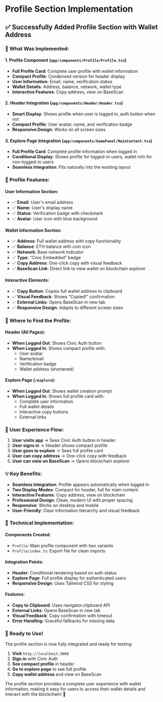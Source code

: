 # Profile Section Implementation

## ✅ **Successfully Added Profile Section with Wallet Address**

### **🎯 What Was Implemented:**

#### **1. Profile Component (`app/components/Profile/Profile.tsx`)**
- **Full Profile Card**: Complete user profile with wallet information
- **Compact Profile**: Condensed version for header display
- **User Information**: Email, name, verification status
- **Wallet Details**: Address, balance, network, wallet type
- **Interactive Features**: Copy address, view on BaseScan

#### **2. Header Integration (`app/components/Header/Header.tsx`)**
- **Smart Display**: Shows profile when user is logged in, auth button when not
- **Compact Profile**: User avatar, name, and verification badge
- **Responsive Design**: Works on all screen sizes

#### **3. Explore Page Integration (`app/components/GamePanel/MainContent.tsx`)**
- **Full Profile Card**: Complete profile information when logged in
- **Conditional Display**: Shows profile for logged-in users, wallet info for non-logged-in users
- **Seamless Integration**: Fits naturally into the existing layout

### **🎨 Profile Features:**

#### **User Information Section:**
- ✅ **Email**: User's email address
- ✅ **Name**: User's display name
- ✅ **Status**: Verification badge with checkmark
- ✅ **Avatar**: User icon with blue background

#### **Wallet Information Section:**
- ✅ **Address**: Full wallet address with copy functionality
- ✅ **Balance**: ETH balance with coin icon
- ✅ **Network**: Base network indicator
- ✅ **Type**: "Civic Embedded" badge
- ✅ **Copy Address**: One-click copy with visual feedback
- ✅ **BaseScan Link**: Direct link to view wallet on blockchain explorer

#### **Interactive Elements:**
- ✅ **Copy Button**: Copies full wallet address to clipboard
- ✅ **Visual Feedback**: Shows "Copied!" confirmation
- ✅ **External Links**: Opens BaseScan in new tab
- ✅ **Responsive Design**: Adapts to different screen sizes

### **📍 Where to Find the Profile:**

#### **Header (All Pages):**
- **When Logged Out**: Shows Civic Auth button
- **When Logged In**: Shows compact profile with:
  - User avatar
  - Name/email
  - Verification badge
  - Wallet address (shortened)

#### **Explore Page (`/explore`):**
- **When Logged Out**: Shows wallet creation prompt
- **When Logged In**: Shows full profile card with:
  - Complete user information
  - Full wallet details
  - Interactive copy buttons
  - External links

### **🎯 User Experience Flow:**

1. **User visits app** → Sees Civic Auth button in header
2. **User signs in** → Header shows compact profile
3. **User goes to explore** → Sees full profile card
4. **User can copy address** → One-click copy with feedback
5. **User can view on BaseScan** → Opens blockchain explorer

### **💡 Key Benefits:**

- **Seamless Integration**: Profile appears automatically when logged in
- **Two Display Modes**: Compact for header, full for main content
- **Interactive Features**: Copy address, view on blockchain
- **Professional Design**: Clean, modern UI with proper spacing
- **Responsive**: Works on desktop and mobile
- **User-Friendly**: Clear information hierarchy and visual feedback

### **🔧 Technical Implementation:**

#### **Components Created:**
- `Profile`: Main profile component with two variants
- `Profile/index.ts`: Export file for clean imports

#### **Integration Points:**
- **Header**: Conditional rendering based on auth status
- **Explore Page**: Full profile display for authenticated users
- **Responsive Design**: Uses Tailwind CSS for styling

#### **Features:**
- **Copy to Clipboard**: Uses navigator.clipboard API
- **External Links**: Opens BaseScan in new tab
- **Visual Feedback**: Copy confirmation with timeout
- **Error Handling**: Graceful fallbacks for missing data

### **🚀 Ready to Use!**

The profile section is now fully integrated and ready for testing:

1. **Visit** `http://localhost:3000`
2. **Sign in** with Civic Auth
3. **See compact profile** in header
4. **Go to explore page** to see full profile
5. **Copy wallet address** and view on BaseScan

The profile section provides a complete user experience with wallet information, making it easy for users to access their wallet details and interact with the blockchain! 🎉
